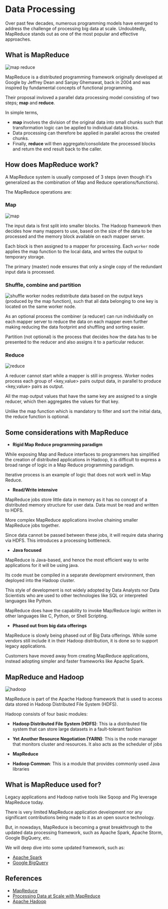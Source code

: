 # Data Processing

Over past few decades, numerous programming models have emerged to address the challenge of processing big data at scale.
Undoubtedly, MapReduce stands out as one of the most popular and effective approaches.

## What is MapReduce

![map reduce](pics/map-reduce.png)

MapReduce is a distributed programming framework originally developed at Google by Jeffrey Dean and Sanjay Ghemawat, back in 2004 and was inspired by fundamental concepts of functional programming.

Their proposal invloved a parallel data processing model consisting of two steps; **map** and **reduce**.

In simple terms,

- **map** involves the division of the original data into small chunks such that transformation logic can be applied to individual data blocks.
- Data processing can therefore be applied in parallel across the created chunks.
- Finally, **reduce** will then aggregate/consolidate the processed blocks and return the end result back to the caller.

## How does MapReduce work?

A MapReduce system is usually composed of 3 steps (even though it's generalized as the combination of Map and Reduce operations/functions).

The MapReduce operations are:

### Map

![map](pics/map.png)

The input data is first split into smaller blocks. The Hadoop framework then decides how many mappers to use, based on the size of the data to be processed and the memory block available on each mapper server.

Each block is then assigned to a mapper for processing. Each `worker` node applies the map function to the local data, and writes the output to temporary storage.

The primary (master) node ensures that only a single copy of the redundant input data is processed.

### Shuffle, combine and partition

![shuffle](pics/shuffle.png)
worker nodes redistribute data based on the output keys (produced by the map function), such that all data belonging to one key is located on the same worker node.

As an optional process the combiner (a reducer) can run individually on each mapper server to reduce the data on each mapper even further making reducing the data footprint and shuffling and sorting easier.

Partition (not optional) is the process that decides how the data has to be presented to the reducer and also assigns it to a particular reducer.

### Reduce

![reduce](pics/reduce.png)

A reducer cannot start while a mapper is still in progress. Worker nodes process each group of <key,value> pairs output data, in parallel to produce <key,value> pairs as output.

All the map output values that have the same key are assigned to a single reducer, which then aggregates the values for that key.

Unlike the map function which is mandatory to filter and sort the initial data, the reduce function is optional.

## Some considerations with MapReduce

- **Rigid Map Reduce programming paradigm**

While exposing Map and Reduce interfaces to programmers has simplified the creation of distributed applications in Hadoop,  it is difficult to express a broad range of logic in a Map Reduce programming paradigm.

Iterative process is an example of logic that does not work well in Map Reduce.

- **Read/Write intensive**

MapReduce jobs store little data in memory as it has no concept of a distributed memory structure for user data. Data must be read and written to HDFS.

More complex MapReduce applications involve chaining smaller MapReduce jobs together.

Since data cannot be passed between these jobs, it will require data sharing via HDFS. This introduces a processing bottleneck.

- **Java focused**

MapReduce is Java-based, and hence the most efficient way to write applications for it will be using java.

Its code must be compiled in a separate development environment, then deployed into the Hadoop cluster.

This style of development is not widely adopted by Data Analysts nor Data Scientists who are used to other technologies like SQL or interpreted languages like Python.

MapReduce does have the capability to invoke Map/Reduce logic written in other languages like C, Python, or Shell Scripting.

- **Phased out from big data offerings**

MapReduce is slowly being phased out of Big Data offerings. While some vendors still include it in their Hadoop distribution, it is done so to support legacy applications.

Customers have moved away from creating MapReduce applications, instead adopting simpler and faster frameworks like Apache Spark.

## MapReduce and Hadoop

![hadoop](pics/hadoop.png)

MapReduce is part of the Apache Hadoop framework that is used to access data stored in Hadoop Distributed File System (HDFS).

Hadoop consists of four basic modules:

- **Hadoop Distributed File System (HDFS)**: This ia a distributed file system that can store large datasets in a fault-tolerant fashion

- **Yet Another Resource Negotiation (YARN)**: This is the node manager that monitors cluster and resources. It also acts as the scheduler of jobs

- **MapReduce**

- **Hadoop Common**: This is a module that provides commonly used Java libraries

## What is MapReduce used for?

Legacy applications and Hadoop native tools like Sqoop and Pig leverage MapReduce today.

There is very limited MapReduce application development nor any significant contributions being made to it as an open source technology.

But, in nowadays, MapReduce is becoming a great breakthrough to the updated data processing framework, such as Apache Spark, Apache Storm, Google BigQuery, etc.

We will deep dive into some updated framework, such as:

- [Apache Spark](apache-spark/README.md)
- [Google BigQuery](bigquery/README.md)

## References

- [MapReduce](https://www.databricks.com/glossary/mapreduce)
- [Processing Data at Scale with MapReduce](https://towardsdatascience.com/mapreduce-f0d8776d0fcf)
- [Apache Hadoop](https://hadoop.apache.org/)
